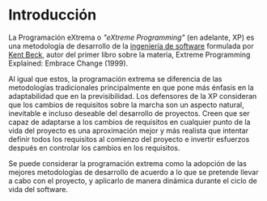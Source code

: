 # Introducción

La Programación eXtrema o _"eXtreme Programming"_ (en adelante, XP) es una metodología de desarrollo de la [ingeniería de software](https://es.wikipedia.org/wiki/Ingenier%C3%ADa_de_software) formulada por [Kent Beck](https://es.wikipedia.org/wiki/Kent_Beck), autor del primer libro sobre la materia, Extreme Programming Explained: Embrace Change (1999).

Al igual que estos, la programación extrema se diferencia de las metodologías tradicionales principalmente en que pone más énfasis en la adaptabilidad que en la previsibilidad. Los defensores de la XP consideran que los cambios de requisitos sobre la marcha son un aspecto natural, inevitable e incluso deseable del desarrollo de proyectos. Creen que ser capaz de adaptarse a los cambios de requisitos en cualquier punto de la vida del proyecto es una aproximación mejor y más realista que intentar definir todos los requisitos al comienzo del proyecto e invertir esfuerzos después en controlar los cambios en los requisitos.

Se puede considerar la programación extrema como la adopción de las mejores metodologías de desarrollo de acuerdo a lo que se pretende llevar a cabo con el proyecto, y aplicarlo de manera dinámica durante el ciclo de vida del software. 
